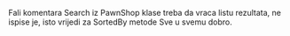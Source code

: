 Fali komentara
Search iz PawnShop klase treba da vraca listu rezultata, ne ispise je, isto vrijedi za SortedBy metode
Sve u svemu dobro.